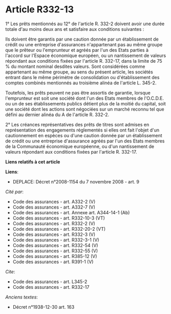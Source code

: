 # Article R332-13

1° Les prêts mentionnés au 12° de l'article R. 332-2 doivent avoir une durée totale d'au moins deux ans et satisfaire aux
conditions suivantes :

Ils doivent être garantis par une caution donnée par un établissement de crédit ou une entreprise d'assurances n'appartenant
pas au même groupe que le prêteur ou l'emprunteur et agréés par l'un des Etats parties à l'accord sur l'Espace économique
européen, ou un nantissement de valeurs répondant aux conditions fixées par l'article R. 332-17, dans la limite de 75 % du
montant nominal desdites valeurs. Sont considérées comme appartenant au même groupe, au sens du présent article, les sociétés
entrant dans le même périmètre de consolidation ou d'établissement des comptes combinés mentionnés au troisième alinéa de
l'article L. 345-2.

Toutefois, les prêts peuvent ne pas être assortis de garantie, lorsque l'emprunteur est soit une société dont l'un des Etats
membres de l'O.C.D.E. ou un de ses établissements publics détient plus de la moitié du capital, soit une société dont les
actions sont négociées sur un marché reconnu tel que défini au dernier alinéa du A de l'article R. 332-2.

2° Les créances représentatives des prêts de titres sont admises en représentation des engagements réglementés si elles ont
fait l'objet d'un cautionnement en espèces ou d'une caution donnée par un établissement de crédit ou une entreprise
d'assurance agréés par l'un des Etats membres de la Communauté économique européenne, ou d'un nantissement de valeurs
répondant aux conditions fixées par l'article R. 332-17.

**Liens relatifs à cet article**

**Liens**:

  - DEPLACE: Décret n°2008-1154 du 7 novembre 2008 - art. 9

_Cité par_:

  - Code des assurances - art. A332-2 (V)
  - Code des assurances - art. A332-7 (V)
  - Code des assurances - art. Annexe art. A344-14-1 (Ab)
  - Code des assurances - art. R332-10-3 (VT)
  - Code des assurances - art. R332-2 (V)
  - Code des assurances - art. R332-20-2 (VT)
  - Code des assurances - art. R332-3 (V)
  - Code des assurances - art. R332-3-1 (V)
  - Code des assurances - art. R332-54 (V)
  - Code des assurances - art. R332-55 (V)
  - Code des assurances - art. R385-12 (V)
  - Code des assurances - art. R391-1 (V)

_Cite_:

  - Code des assurances - art. L345-2
  - Code des assurances - art. R332-17

_Anciens textes_:

  - Décret n°1938-12-30 art. 163
